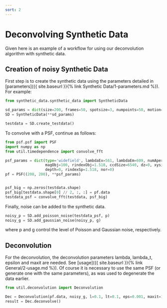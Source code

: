 ```yaml
---
sort: 2
---
```


# Deconvolving Synthetic Data 

Given here is an example of a workflow for using our deconvolution algorithm with synthetic data.

## Creation of noisy Synthetic Data

First step is to create the synthetic data using the parameters detailed in [parameters]({{ site.baseurl }}{% link Synthetic Data/1-parameters.md %}).
For example:

```python
from synthetic_data.synthetic_data import SyntheticData

sd_params = dict(size=200, frames=50, spotsize=3, numpoints=50, motion=3, brightness=0.1)
SD = SyntheticData(**sd_params)

testdata = SD.create_testdata()
```

To convolve with a PSF, continue as follows:

```python
from psf.psf import PSF
import numpy as np
from util.timedependence import convolve_fft

psf_params = dict(type='widefield', lambdaEx=561, lambdaEm=609, numAper=1.4,
                  magObj=100, rindexObj=1.518, ccdSize=6540, dz=0, xysize=200, nslices=1,
                  depth=0, rindexSp=1.518, nor=0)
pf = PSF((200, 200), **psf_params)


psf_big = np.zeros(testdata.shape)
psf_big[testdata.shape[0] // 2, :, :] = pf.data
testdata_psf = convolve_fft(testdata, psf_big)
```

Finally, noise can be added to the synthetic data.

```python
noisy_p = SD.add_poisson_noise(testdata_psf, p)
noisy_g = SD.add_gaussian_noise(noisy_p, g)
```
where p and g control the level of Poisson and Gaussian noise, respectively.


## Deconvolution


For the deconvolution, the deconvolution parameters lambda, lambda_t, epsilon and maxit are needed. See [usage]({{ site.baseurl }}{% link General/2-usage.md %}).
Of course it is necessary to use the same PSF (or generate one with the same parameters), as was used to degenerate the data earlier.

```python
from util.deconvolution import Deconvolution

Dec = Deconvolution(pf.data, noisy_g, l=0.1, lt=0.1, eps=0.001, maxit=1)
result = Dec.deconvolve()                
```
